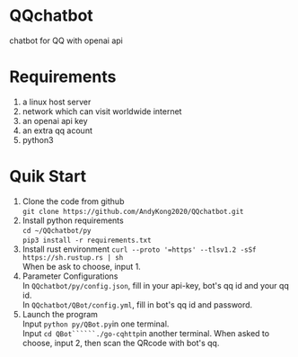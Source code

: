 # QQchatbot
chatbot for QQ with openai api
# Requirements  
1. a linux host server
2. network which can visit worldwide internet
3. an openai api key
4. an extra qq acount
5. python3
# Quik Start  
1. Clone the code from github  
```git clone https://github.com/AndyKong2020/QQchatbot.git```
2. Install python requirements  
```cd ~/QQchatbot/py```  
```pip3 install -r requirements.txt```
3. Install rust environment
```curl --proto '=https' --tlsv1.2 -sSf https://sh.rustup.rs | sh```  
When be ask to choose, input 1.
4. Parameter Configurations  
In ```QQchatbot/py/config.json```, fill in your api-key, bot's qq id and your qq id.  
In ```QQchatbot/QBot/config.yml```, fill in bot's qq id and password.
5. Launch the program  
Input ```python py/QBot.py```in one terminal.  
Input ```cd QBot``````./go-cqhttp```in another terminal. When asked to choose, input 2, then scan the QRcode with bot's qq.

